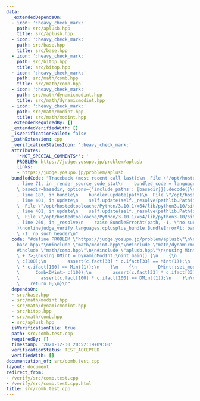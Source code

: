 ```yaml
---
data:
  _extendedDependsOn:
  - icon: ':heavy_check_mark:'
    path: src/aplusb.hpp
    title: src/aplusb.hpp
  - icon: ':heavy_check_mark:'
    path: src/base.hpp
    title: src/base.hpp
  - icon: ':heavy_check_mark:'
    path: src/bitop.hpp
    title: src/bitop.hpp
  - icon: ':heavy_check_mark:'
    path: src/math/comb.hpp
    title: src/math/comb.hpp
  - icon: ':heavy_check_mark:'
    path: src/math/dynamicmodint.hpp
    title: src/math/dynamicmodint.hpp
  - icon: ':heavy_check_mark:'
    path: src/math/modint.hpp
    title: src/math/modint.hpp
  _extendedRequiredBy: []
  _extendedVerifiedWith: []
  _isVerificationFailed: false
  _pathExtension: cpp
  _verificationStatusIcon: ':heavy_check_mark:'
  attributes:
    '*NOT_SPECIAL_COMMENTS*': ''
    PROBLEM: https://judge.yosupo.jp/problem/aplusb
    links:
    - https://judge.yosupo.jp/problem/aplusb
  bundledCode: "Traceback (most recent call last):\n  File \"/opt/hostedtoolcache/Python/3.10.1/x64/lib/python3.10/site-packages/onlinejudge_verify/documentation/build.py\"\
    , line 71, in _render_source_code_stat\n    bundled_code = language.bundle(stat.path,\
    \ basedir=basedir, options={'include_paths': [basedir]}).decode()\n  File \"/opt/hostedtoolcache/Python/3.10.1/x64/lib/python3.10/site-packages/onlinejudge_verify/languages/cplusplus.py\"\
    , line 187, in bundle\n    bundler.update(path)\n  File \"/opt/hostedtoolcache/Python/3.10.1/x64/lib/python3.10/site-packages/onlinejudge_verify/languages/cplusplus_bundle.py\"\
    , line 401, in update\n    self.update(self._resolve(pathlib.Path(included), included_from=path))\n\
    \  File \"/opt/hostedtoolcache/Python/3.10.1/x64/lib/python3.10/site-packages/onlinejudge_verify/languages/cplusplus_bundle.py\"\
    , line 401, in update\n    self.update(self._resolve(pathlib.Path(included), included_from=path))\n\
    \  File \"/opt/hostedtoolcache/Python/3.10.1/x64/lib/python3.10/site-packages/onlinejudge_verify/languages/cplusplus_bundle.py\"\
    , line 260, in _resolve\n    raise BundleErrorAt(path, -1, \"no such header\"\
    )\nonlinejudge_verify.languages.cplusplus_bundle.BundleErrorAt: base.hpp: line\
    \ -1: no such header\n"
  code: "#define PROBLEM \"https://judge.yosupo.jp/problem/aplusb\"\n\n#include \"\
    base.hpp\"\n#include \"math/modint.hpp\"\n#include \"math/dynamicmodint.hpp\"\n\
    #include \"math/comb.hpp\"\n\n#include \"aplusb.hpp\"\n\nusing Mint = ModInt<TEN(9)\
    \ + 7>;\nusing DMint = DynamicModInt;\nint main() {\n    {\n        Comb<Mint>\
    \ c(100);\n        assert(c.fact[33] * c.ifact[33] == Mint(1));\n        assert(c.fact[100]\
    \ * c.ifact[100] == Mint(1));\n    }\n    {\n        DMint::set_mod(103);\n  \
    \      Comb<DMint> c(100);\n        assert(c.fact[33] * c.ifact[33] == DMint(1));\n\
    \        assert(c.fact[100] * c.ifact[100] == DMint(1));\n    }\n\n    solve_aplusb();\n\
    \    return 0;\n}\n"
  dependsOn:
  - src/base.hpp
  - src/math/modint.hpp
  - src/math/dynamicmodint.hpp
  - src/bitop.hpp
  - src/math/comb.hpp
  - src/aplusb.hpp
  isVerificationFile: true
  path: src/comb.test.cpp
  requiredBy: []
  timestamp: '2021-12-30 20:52:19+09:00'
  verificationStatus: TEST_ACCEPTED
  verifiedWith: []
documentation_of: src/comb.test.cpp
layout: document
redirect_from:
- /verify/src/comb.test.cpp
- /verify/src/comb.test.cpp.html
title: src/comb.test.cpp
---
```

